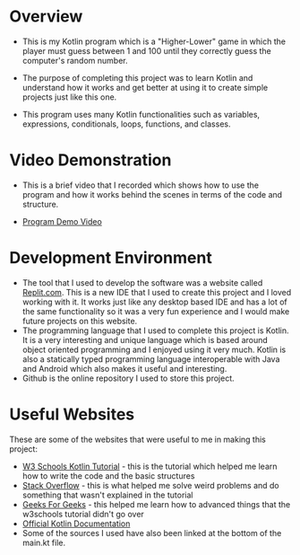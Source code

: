 # Overview

* This is my Kotlin program which is a "Higher-Lower" game in which the player must guess between 1 and 100 until they correctly guess the computer's random number. 

* The purpose of completing this project was to learn Kotlin and understand how it works and get better at using it to create simple projects just like this one.

* This program uses many Kotlin functionalities such as variables, expressions, conditionals, loops, functions, and classes.

# Video Demonstration

* This is a brief video that I recorded which shows how to use the program and how it works behind the scenes in terms of the code and structure.

* [Program Demo Video](https://youtu.be/B-oPndz7MNw)

# Development Environment

* The tool that I used to develop the software was a website called [Replit.com](https://replit.com/~). This is a new IDE that I used to create this project and I loved working with it. It works just like any desktop based IDE and has a lot of the same functionality so it was a very fun experience and I would make future projects on this website.
* The programming language that I used to complete this project is Kotlin. It is a very interesting and unique language which is based around object oriented programming and I enjoyed using it very much. Kotlin is also a statically typed programming language interoperable with Java and Android which also makes it useful and interesting.
* Github is the online repository I used to store this project.

# Useful Websites

These are some of the websites that were useful to me in making this project:
* [W3 Schools Kotlin Tutorial](https://www.w3schools.com/kotlin/index.php) - this is the tutorial which helped me learn how to write the code and the basic structures
* [Stack Overflow](https://stackoverflow.com/) - this is what helped me solve weird problems and do something that wasn't explained in the tutorial
* [Geeks For Geeks](https://www.geeksforgeeks.org/) - this helped me learn how to advanced things that the w3schools tutorial didn't go over
* [Official Kotlin Documentation](https://kotlinlang.org/docs/home.html)
* Some of the sources I used have also been linked at the bottom of the main.kt file.
